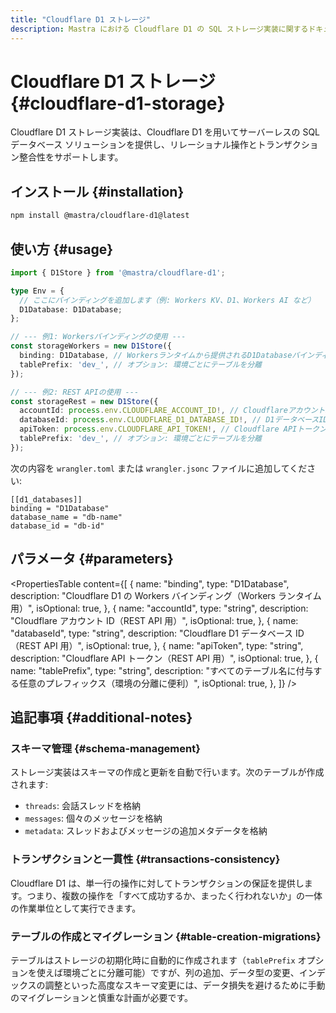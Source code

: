```yaml
---
title: "Cloudflare D1 ストレージ"
description: Mastra における Cloudflare D1 の SQL ストレージ実装に関するドキュメント。
---
```


# Cloudflare D1 ストレージ \{#cloudflare-d1-storage\}

Cloudflare D1 ストレージ実装は、Cloudflare D1 を用いてサーバーレスの SQL データベース ソリューションを提供し、リレーショナル操作とトランザクション整合性をサポートします。

## インストール \{#installation\}

```bash
npm install @mastra/cloudflare-d1@latest
```

## 使い方 \{#usage\}

```typescript copy showLineNumbers
import { D1Store } from '@mastra/cloudflare-d1';

type Env = {
  // ここにバインディングを追加します（例: Workers KV、D1、Workers AI など）
  D1Database: D1Database;
};

// --- 例1: Workersバインディングの使用 ---
const storageWorkers = new D1Store({
  binding: D1Database, // Workersランタイムから提供されるD1Databaseバインディング
  tablePrefix: 'dev_', // オプション: 環境ごとにテーブルを分離
});

// --- 例2: REST APIの使用 ---
const storageRest = new D1Store({
  accountId: process.env.CLOUDFLARE_ACCOUNT_ID!, // CloudflareアカウントID
  databaseId: process.env.CLOUDFLARE_D1_DATABASE_ID!, // D1データベースID
  apiToken: process.env.CLOUDFLARE_API_TOKEN!, // Cloudflare APIトークン
  tablePrefix: 'dev_', // オプション: 環境ごとにテーブルを分離
});
```

次の内容を `wrangler.toml` または `wrangler.jsonc` ファイルに追加してください:

```
[[d1_databases]]
binding = "D1Database"
database_name = "db-name"
database_id = "db-id"
```

## パラメータ \{#parameters\}

<PropertiesTable
  content={[
{
name: "binding",
type: "D1Database",
description: "Cloudflare D1 の Workers バインディング（Workers ランタイム用）",
isOptional: true,
},
{
name: "accountId",
type: "string",
description: "Cloudflare アカウント ID（REST API 用）",
isOptional: true,
},
{
name: "databaseId",
type: "string",
description: "Cloudflare D1 データベース ID（REST API 用）",
isOptional: true,
},
{
name: "apiToken",
type: "string",
description: "Cloudflare API トークン（REST API 用）",
isOptional: true,
},
{
name: "tablePrefix",
type: "string",
description:
"すべてのテーブル名に付与する任意のプレフィックス（環境の分離に便利）",
isOptional: true,
},
]}
/>

## 追記事項 \{#additional-notes\}

### スキーマ管理 \{#schema-management\}

ストレージ実装はスキーマの作成と更新を自動で行います。次のテーブルが作成されます:

* `threads`: 会話スレッドを格納
* `messages`: 個々のメッセージを格納
* `metadata`: スレッドおよびメッセージの追加メタデータを格納

### トランザクションと一貫性 \{#transactions-consistency\}

Cloudflare D1 は、単一行の操作に対してトランザクションの保証を提供します。つまり、複数の操作を「すべて成功するか、まったく行われないか」の一体の作業単位として実行できます。

### テーブルの作成とマイグレーション \{#table-creation-migrations\}

テーブルはストレージの初期化時に自動的に作成されます（`tablePrefix` オプションを使えば環境ごとに分離可能）ですが、列の追加、データ型の変更、インデックスの調整といった高度なスキーマ変更には、データ損失を避けるために手動のマイグレーションと慎重な計画が必要です。